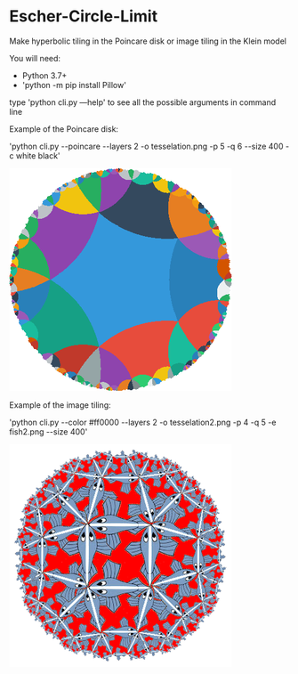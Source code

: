 # Escher-Circle-Limit
Make hyperbolic tiling in the Poincare disk or image tiling in the Klein model

You will need: 
- Python 3.7+
- 'python -m pip install Pillow'

type
'python cli.py —help' to see all the possible arguments in command line

Example of the Poincare disk:

'python cli.py --poincare --layers 2 -o tesselation.png -p 5 -q 6 --size 400 -c white black'


![alt text](./tesselation.png)

Example of the image tiling:

'python cli.py --color #ff0000 --layers 2 -o tesselation2.png -p 4 -q 5 -e fish2.png --size 400'


![alt text](./tesselation2.png)
